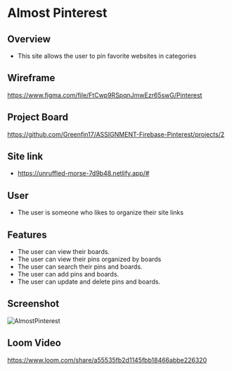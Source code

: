 # Almost Pinterest
## Overview
- This site allows the user to pin favorite websites in categories

## Wireframe
https://www.figma.com/file/FtCwp9RSpqnJmwEzr65swG/Pinterest

## Project Board
https://github.com/Greenfin17/ASSIGNMENT-Firebase-Pinterest/projects/2


## Site link
- https://unruffled-morse-7d9b48.netlify.app/#

## User
- The user is someone who likes to organize their site links

## Features
- The user can view their boards.
- The user can view their pins organized by boards
- The user can search their pins and boards.
- The user can add pins and boards.
- The user can update and delete pins and boards.

    
## Screenshot
![AlmostPinterest](https://user-images.githubusercontent.com/51683901/111020338-ba583300-838a-11eb-9908-d34cadc3c90b.PNG)

## Loom Video
https://www.loom.com/share/a55535fb2d1145fbb18466abbe226320
